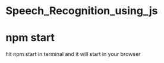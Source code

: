 # Speech_Recognition_using_js

# npm start
hit npm start in terminal and it will start in your browser
